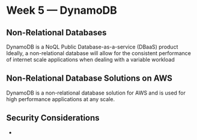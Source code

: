  # Week 5 — DynamoDB 
 
 ## Non-Relational Databases
 DynamoDB is a NoQL Public Database-as-a-service (DBaaS) product
 Ideally, a non-relational database will allow for the consistent performance of internet scale applications when dealing with a variable workload
 
 ## Non-Relational Database Solutions on AWS
 DynamoDB is a non-relational database solution for AWS and is used for high performance applications at any scale. 
 
 ##  Security Considerations
- 
 
